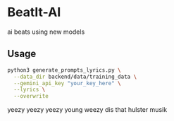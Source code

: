 # BeatIt-AI

ai beats using new models

## Usage

```bash
python3 generate_prompts_lyrics.py \
  --data_dir backend/data/training_data \
  --gemini_api_key "your_key_here" \
  --lyrics \
  --overwrite
```

yeezy yeezy yeezy young weezy dis that hulster musik
